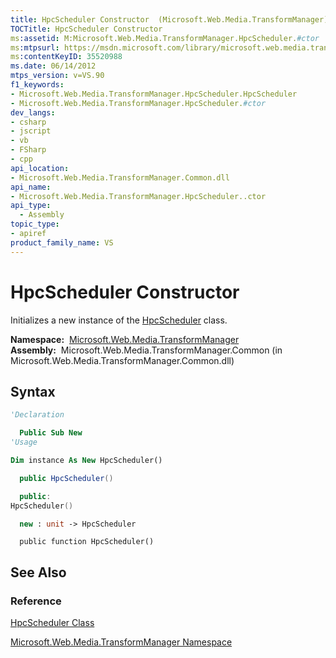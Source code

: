 ```yaml
---
title: HpcScheduler Constructor  (Microsoft.Web.Media.TransformManager)
TOCTitle: HpcScheduler Constructor
ms:assetid: M:Microsoft.Web.Media.TransformManager.HpcScheduler.#ctor
ms:mtpsurl: https://msdn.microsoft.com/library/microsoft.web.media.transformmanager.hpcscheduler.hpcscheduler(v=VS.90)
ms:contentKeyID: 35520988
ms.date: 06/14/2012
mtps_version: v=VS.90
f1_keywords:
- Microsoft.Web.Media.TransformManager.HpcScheduler.HpcScheduler
- Microsoft.Web.Media.TransformManager.HpcScheduler.#ctor
dev_langs:
- csharp
- jscript
- vb
- FSharp
- cpp
api_location:
- Microsoft.Web.Media.TransformManager.Common.dll
api_name:
- Microsoft.Web.Media.TransformManager.HpcScheduler..ctor
api_type:
  - Assembly
topic_type:
- apiref
product_family_name: VS
---
```


# HpcScheduler Constructor

Initializes a new instance of the [HpcScheduler](hpcscheduler-class-microsoft-web-media-transformmanager.md) class.

**Namespace:**  [Microsoft.Web.Media.TransformManager](microsoft-web-media-transformmanager-namespace.md)  
**Assembly:**  Microsoft.Web.Media.TransformManager.Common (in Microsoft.Web.Media.TransformManager.Common.dll)

## Syntax

```vb
'Declaration

  Public Sub New
'Usage

Dim instance As New HpcScheduler()
```

```csharp
  public HpcScheduler()
```

```cpp
  public:
HpcScheduler()
```

``` fsharp
  new : unit -> HpcScheduler
```

```jscript
  public function HpcScheduler()
```

## See Also

### Reference

[HpcScheduler Class](hpcscheduler-class-microsoft-web-media-transformmanager.md)

[Microsoft.Web.Media.TransformManager Namespace](microsoft-web-media-transformmanager-namespace.md)

